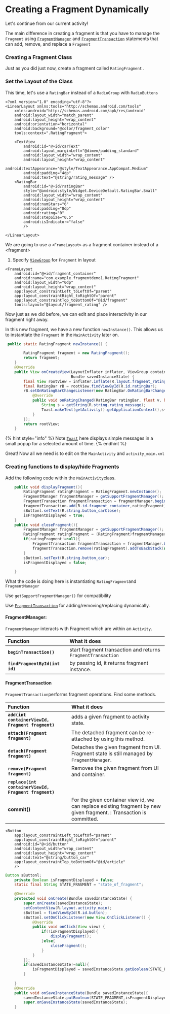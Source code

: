 # Creating a Fragment Dynamically

Let's continue from our current activity!

The main difference in creating a fragment is that you have to manage the `Fragment` using [`FragmentManager`](https://developer.android.com/reference/android/app/FragmentManager.html) and [`FragmentTransaction`](https://developer.android.com/reference/android/app/FragmentTransaction.html) statements that can add, remove, and replace a `Fragment`

### Creating a Fragment Class

Just as you did just now,  create a fragment called `RatingFragment` .

### Set the Layout of the Class

This time, let's use a `RatingBar` instead of a `RadioGroup` with `RadioButtons`

```markup
<?xml version="1.0" encoding="utf-8"?>
<LinearLayout xmlns:tools="http://schemas.android.com/tools"
    xmlns:android="http://schemas.android.com/apk/res/android"
    android:layout_width="match_parent"
    android:layout_height="wrap_content"
    android:orientation="horizontal"
    android:background="@color/fragment_color"
    tools:context=".RatingFragment">

    <TextView
        android:id="@+id/carText"
        android:layout_marginLeft="@dimen/padding_standard"
        android:layout_width="wrap_content"
        android:layout_height="wrap_content"
        android:textAppearance="@style/TextAppearance.AppCompat.Medium"
        android:padding="4dp"
        android:text="@string/rating_message" />
    <RatingBar
        android:id="@+id/ratingBar"
        style="@android:style/Widget.DeviceDefault.RatingBar.Small"
        android:layout_width="wrap_content"
        android:layout_height="wrap_content"
        android:numStars="6"
        android:padding="8dp"
        android:rating="0"
        android:stepSize="0.5"
        android:isIndicator="false"
        />

</LinearLayout>
```

We are going to use a `<FrameLayout>` as a fragment container instead of a &lt;fragment&gt; 

1.  Specify [`ViewGroup`](https://developer.android.com/reference/android/view/ViewGroup.html) for `Fragment` in layout

```markup
<FrameLayout
    android:id="@+id/fragment_container"
    android:name="com.example.fragmentdemo1.RatingFragment"
    android:layout_width="0dp"
    android:layout_height="wrap_content"
    app:layout_constraintLeft_toLeftOf="parent"
    app:layout_constraintRight_toRightOf="parent"
    app:layout_constraintTop_toBottomOf="@id/fragment"
    tools:layout="@layout/fragment_rating" />
```

Now just as we did before, we can edit and place interactivity in our fragment right away.

In this new fragment, we have a new function `newInstance()`. This allows us to instantiate the `Fragment` in the `MainActivity` later on.

```java
 public static RatingFragment newInstance() {

        RatingFragment fragment = new RatingFragment();
        return fragment;
    }
    @Override
    public View onCreateView(LayoutInflater inflater, ViewGroup container,
                             Bundle savedInstanceState) {
        final View rootView = inflater.inflate(R.layout.fragment_rating, container, false);
        final RatingBar rB = rootView.findViewById(R.id.ratingBar);
        rB.setOnRatingBarChangeListener(new RatingBar.OnRatingBarChangeListener() {
            @Override
            public void onRatingChanged(RatingBar ratingBar, float v, boolean b) {
                String s = getString(R.string.rating_message);
                Toast.makeText(getActivity().getApplicationContext(),s+ " "+ v,Toast.LENGTH_SHORT).show();
            }
        });
        return rootView;
    }
```

{% hint style="info" %}
Note:[`Toast`](https://developer.android.com/guide/topics/ui/notifiers/toasts) here displays simple messages in a small popup for a selected amount of time.
{% endhint %}

Great! Now all we need is to edit on the `MainActivity`  and `activity_main.xml`

### Creating functions to display/hide Fragments

Add the following code within the `MainActivity`class.

```java
    public void displayFragment(){
        RatingFragment ratingFragment = RatingFragment.newInstance();
        FragmentManager fragmentManager = getSupportFragmentManager();
        FragmentTransaction fragmentTransaction = fragmentManager.beginTransaction();
        fragmentTransaction.add(R.id.fragment_container,ratingFragment).addToBackStack(null).commit();
        sButtonl.setText(R.string.button_carClose);
        isFragmentDisplayed = true;
    }
    public void closeFragment(){
        FragmentManager fragmentManager = getSupportFragmentManager();
        RatingFragment ratingFragment = (RatingFragment)fragmentManager.findFragmentById(R.id.fragment_container);
        if(ratingFragment!=null){
            FragmentTransaction fragmentTransaction = fragmentManager.beginTransaction();
            fragmentTransaction.remove(ratingFragment).addToBackStack(null).commit();
        }
        sButtonl.setText(R.string.button_car);
        isFragmentDisplayed = false;

    }
```

What the code is doing here is instantiating `RatingFragment`and `FragmentManager` 

Use `getSupportFragmentManager()` for compatibility

Use [`FragmentTransaction`](https://developer.android.com/reference/androidx/fragment/app/FragmentTransaction)  for adding/removing/replacing dynamically.

#### FragmentManager:

`FragmentManager` interacts with Fragment which are within an `Activity`.

| Function | What it does |
| :--- | :--- |
| **`beginTransaction()`** | start fragment transaction and returns `FragmentTransaction` |
| **`findFragmentById(int id)`** | by passing id, it returns fragment instance. |

#### FragmentTransaction

`FragmentTransaction`performs fragment operations. Find some methods.

| Function | What it does |
| :--- | :--- |
| **`add(int containerViewId, Fragment fragment)`** | adds a given fragment to activity state. |
| **`attach(Fragment fragment)`** | The detached fragment can be re-attached by using this method. |
| **`detach(Fragment fragment)`** | Detaches the given fragment from UI. Fragment state is still managed by `FragmentManager`. |
| **`remove(Fragment fragment)`** | Removes the given fragment from UI and container. |
| **`replace(int containerViewId, Fragment fragment)`** |  |
| **commit\(\)** | For the given container view id, we can replace existing fragment by new given fragment. : Transaction is committed. |

```markup
<Button
    app:layout_constraintLeft_toLeftOf="parent"
    app:layout_constraintRight_toRightOf="parent"
    android:id="@+id/button"
    android:layout_width="wrap_content"
    android:layout_height="wrap_content"
    android:text="@string/button_car"
    app:layout_constraintTop_toBottomOf="@id/article"
    />
```

```java
Button sButtonl;
    private Boolean isFragmentDisplayed = false;
    static final String STATE_FRAGMENT = "state_of_fragment";

    @Override
    protected void onCreate(Bundle savedInstanceState) {
        super.onCreate(savedInstanceState);
        setContentView(R.layout.activity_main);
        sButtonl = findViewById(R.id.button);
        sButtonl.setOnClickListener(new View.OnClickListener() {
            @Override
            public void onClick(View view) {
                if(!isFragmentDisplayed){
                    displayFragment();
                }else{
                    closeFragment();
                }
            }
        });
        if(savedInstanceState!=null){
            isFragmentDisplayed = savedInstanceState.getBoolean(STATE_FRAGMENT);
        }
        
    }
    @Override
    public void onSaveInstanceState(Bundle savedInstanceState){
        savedInstanceState.putBoolean(STATE_FRAGMENT,isFragmentDisplayed);
        super.onSaveInstanceState(savedInstanceState);
    }
    
```

